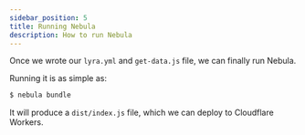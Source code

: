 ```yaml
---
sidebar_position: 5
title: Running Nebula
description: How to run Nebula
---
```


Once we wrote our `lyra.yml` and `get-data.js` file, we can finally run Nebula.

Running it is as simple as:

```bash
$ nebula bundle
```

It will produce a `dist/index.js` file, which we can deploy to Cloudflare
Workers.
